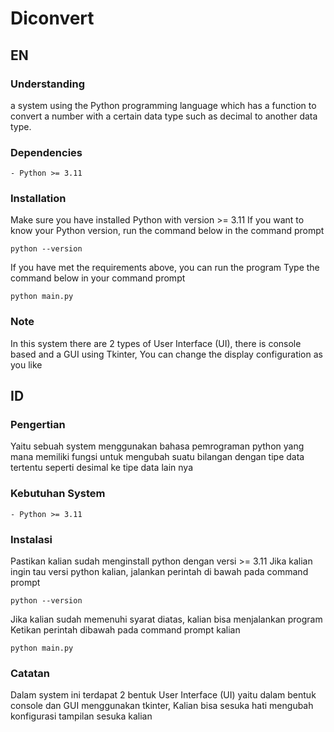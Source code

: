 # Diconvert

## EN

### Understanding

a system using the Python programming language which has a function to convert a number with a certain data type such as decimal to another data type.

### Dependencies

    - Python >= 3.11

### Installation

Make sure you have installed Python with version >= 3.11
If you want to know your Python version, run the command below in the command prompt

    python --version

If you have met the requirements above, you can run the program
Type the command below in your command prompt

    python main.py

### Note

In this system there are 2 types of User Interface (UI), there is console based and a GUI using Tkinter,
You can change the display configuration as you like

## ID

### Pengertian

Yaitu sebuah system menggunakan bahasa pemrograman python yang mana memiliki fungsi untuk mengubah suatu bilangan dengan tipe data tertentu seperti desimal ke tipe data lain nya

### Kebutuhan System

    - Python >= 3.11

### Instalasi

Pastikan kalian sudah menginstall python dengan versi >= 3.11
Jika kalian ingin tau versi python kalian, jalankan perintah di bawah pada command prompt

    python --version

Jika kalian sudah memenuhi syarat diatas, kalian bisa menjalankan program
Ketikan perintah dibawah pada command prompt kalian

    python main.py

### Catatan

Dalam system ini terdapat 2 bentuk User Interface (UI) yaitu dalam bentuk console dan GUI menggunakan tkinter,
Kalian bisa sesuka hati mengubah konfigurasi tampilan sesuka kalian
